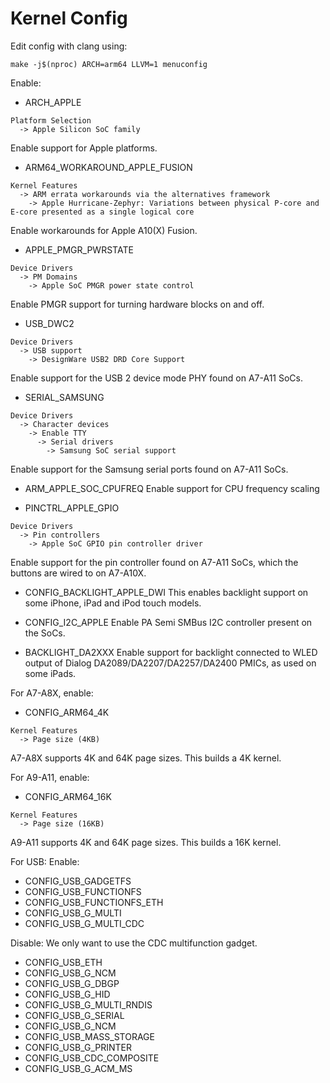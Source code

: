 # Kernel Config

Edit config with clang using:
```
make -j$(nproc) ARCH=arm64 LLVM=1 menuconfig
```

Enable:

- ARCH_APPLE
```
Platform Selection
  -> Apple Silicon SoC family
```
Enable support for Apple platforms.

- ARM64_WORKAROUND_APPLE_FUSION
```
Kernel Features
  -> ARM errata workarounds via the alternatives framework
    -> Apple Hurricane-Zephyr: Variations between physical P-core and E-core presented as a single logical core
```
Enable workarounds for Apple A10(X) Fusion.

- APPLE_PMGR_PWRSTATE
```
Device Drivers
  -> PM Domains
    -> Apple SoC PMGR power state control
```
Enable PMGR support for turning hardware blocks on and off.

- USB_DWC2
```
Device Drivers
  -> USB support
    -> DesignWare USB2 DRD Core Support
```
Enable support for the USB 2 device mode PHY found on A7-A11 SoCs.

- SERIAL_SAMSUNG
```
Device Drivers
  -> Character devices
    -> Enable TTY
      -> Serial drivers
        -> Samsung SoC serial support
```
Enable support for the Samsung serial ports found on A7-A11 SoCs.

- ARM_APPLE_SOC_CPUFREQ
Enable support for CPU frequency scaling

- PINCTRL_APPLE_GPIO
```
Device Drivers
  -> Pin controllers
    -> Apple SoC GPIO pin controller driver
```
Enable support for the pin controller found on A7-A11 SoCs, 
which the buttons are wired to on A7-A10X.

- CONFIG_BACKLIGHT_APPLE_DWI
This enables backlight support on some iPhone, iPad and iPod touch
models.

- CONFIG_I2C_APPLE
Enable PA Semi SMBus I2C controller present on the SoCs.

- BACKLIGHT_DA2XXX
Enable support for backlight connected to WLED output of Dialog
DA2089/DA2207/DA2257/DA2400 PMICs, as used on some iPads.

For A7-A8X, enable:
- CONFIG_ARM64_4K
```
Kernel Features
  -> Page size (4KB)
```
A7-A8X supports 4K and 64K page sizes. This builds a 4K kernel.

For A9-A11, enable:
- CONFIG_ARM64_16K
```
Kernel Features
  -> Page size (16KB)
```
A9-A11 supports 4K and 64K page sizes. This builds a 16K kernel.

For USB:
Enable:
- CONFIG_USB_GADGETFS
- CONFIG_USB_FUNCTIONFS
- CONFIG_USB_FUNCTIONFS_ETH
- CONFIG_USB_G_MULTI
- CONFIG_USB_G_MULTI_CDC

Disable:
We only want to use the CDC multifunction gadget.

- CONFIG_USB_ETH
- CONFIG_USB_G_NCM
- CONFIG_USB_G_DBGP
- CONFIG_USB_G_HID
- CONFIG_USB_G_MULTI_RNDIS
- CONFIG_USB_G_SERIAL
- CONFIG_USB_G_NCM
- CONFIG_USB_MASS_STORAGE
- CONFIG_USB_G_PRINTER
- CONFIG_USB_CDC_COMPOSITE
- CONFIG_USB_G_ACM_MS
